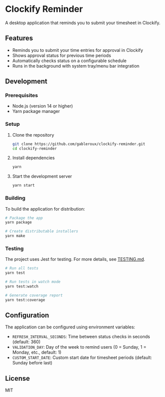 # Clockify Reminder

A desktop application that reminds you to submit your timesheet in Clockify.

## Features

- Reminds you to submit your time entries for approval in Clockify
- Shows approval status for previous time periods
- Automatically checks status on a configurable schedule
- Runs in the background with system tray/menu bar integration

## Development

### Prerequisites

- Node.js (version 14 or higher)
- Yarn package manager

### Setup

1. Clone the repository
   ```bash
   git clone https://github.com/gableroux/clockify-reminder.git
   cd clockify-reminder
   ```

2. Install dependencies
   ```bash
   yarn
   ```

3. Start the development server
   ```bash
   yarn start
   ```

### Building

To build the application for distribution:

```bash
# Package the app
yarn package

# Create distributable installers
yarn make
```

### Testing

The project uses Jest for testing. For more details, see [TESTING.md](TESTING.md).

```bash
# Run all tests
yarn test

# Run tests in watch mode
yarn test:watch

# Generate coverage report
yarn test:coverage
```

## Configuration

The application can be configured using environment variables:

- `REFRESH_INTERVAL_SECONDS`: Time between status checks in seconds (default: 360)
- `VALIDATION_DAY`: Day of the week to remind users (0 = Sunday, 1 = Monday, etc., default: 1)
- `CUSTOM_START_DATE`: Custom start date for timesheet periods (default: Sunday before last)

## License

MIT 